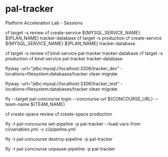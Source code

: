 # pal-tracker
Platform  Acceleration Lab - Sessions


cf target -s review
cf create-service ${MYSQL_SERVICE_NAME} ${PLAN_NAME} tracker-database
cf target -s production
cf create-service ${MYSQL_SERVICE_NAME} ${PLAN_NAME} tracker-database

cf target -s review
cf bind-service pal-tracker tracker-database
cf target -s production
cf bind-service pal-tracker tracker-database

flyway -url="jdbc:mysql://localhost:3306/tracker_dev" -locations=filesystem:databases/tracker clean migrate

flyway -url="jdbc:mysql://localhost:3306/tracker_test" -locations=filesystem:databases/tracker clean migrate

fly --target pal-concourse login --concourse-url ${CONCOURSE_URL} --team-name ${TEAM_NAME}

cf create-space review
cf create-space production

fly -t pal-concourse set-pipeline -p pal-tracker --load-vars-from ci/variables.yml -c ci/pipeline.yml

fly -t pal-concourse destroy-pipeline -p pal-tracker

fly -t pal-concourse unpause-pipeline -p pal-tracker
